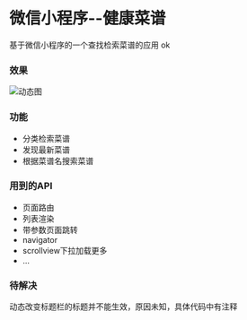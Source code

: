 # 微信小程序--健康菜谱
基于微信小程序的一个查找检索菜谱的应用
ok
### 效果

![动态图](./res/gif/demo.gif)

### 功能
* 分类检索菜谱
* 发现最新菜谱
* 根据菜谱名搜索菜谱

### 用到的API
* 页面路由
* 列表渲染
* 带参数页面跳转
* navigator
* scrollview下拉加载更多
* ...


### 待解决
动态改变标题栏的标题并不能生效，原因未知，具体代码中有注释
